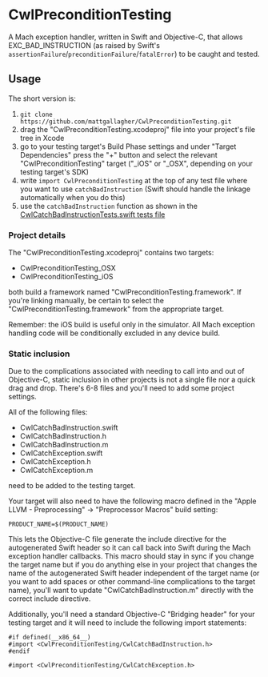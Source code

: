 # CwlPreconditionTesting
A Mach exception handler, written in Swift and Objective-C, that allows EXC_BAD_INSTRUCTION (as raised by Swift's `assertionFailure`/`preconditionFailure`/`fatalError`) to be caught and tested. 

## Usage

The short version is:
    
1. `git clone https://github.com/mattgallagher/CwlPreconditionTesting.git`
2. drag the "CwlPreconditionTesting.xcodeproj" file into your project's file tree in Xcode
3. go to your testing target's Build Phase settings and under "Target Dependencies" press the "+" button and select the relevant "CwlPreconditionTesting" target ("_iOS" or "_OSX", depending on your testing target's SDK)
4. write `import CwlPreconditionTesting` at the top of any test file where you want to use `catchBadInstruction` (Swift should handle the linkage automatically when you do this)
5. use the `catchBadInstruction` function as shown in the [CwlCatchBadInstructionTests.swift tests file](https://github.com/mattgallagher/CwlPreconditionTesting/blob/master/CwlPreconditionTestingTests/CwlCatchBadInstructionTests.swift?ts=4)

### Project details

The "CwlPreconditionTesting.xcodeproj" contains two targets:
    
* CwlPreconditionTesting_OSX
* CwlPreconditionTesting_iOS

both build a framework named "CwlPreconditionTesting.framework". If you're linking manually, be certain to select the "CwlPreconditionTesting.framework" from the appropriate target.

Remember: the iOS build is useful only in the simulator. All Mach exception handling code will be conditionally excluded in any device build.

### Static inclusion

Due to the complications associated with needing to call into and out of Objective-C, static inclusion in other projects is not a single file nor a quick drag and drop. There's 6-8 files and you'll need to add some project settings.

All of the following files:

* CwlCatchBadInstruction.swift
* CwlCatchBadInstruction.h
* CwlCatchBadInstruction.m
* CwlCatchException.swift
* CwlCatchException.h
* CwlCatchException.m

need to be added to the testing target.

Your target will also need to have the following macro defined in the "Apple LLVM - Preprocessing" &rarr; "Preprocessor Macros" build setting:
    
    PRODUCT_NAME=$(PRODUCT_NAME)

This lets the Objective-C file generate the include directive for the autogenerated Swift header so it can call back into Swift during the Mach exception handler callbacks. This macro should stay in sync if you change the target name but if you do anything else in your project that changes the name of the autogenerated Swift header independent of the target name (or you want to add spaces or other command-line complications to the target name), you'll want to update "CwlCatchBadInstruction.m" directly with the correct include directive.

Additionally, you'll need a standard Objective-C "Bridging header" for your testing target and it will need to include the following import statements:

```
#if defined(__x86_64__)
#import <CwlPreconditionTesting/CwlCatchBadInstruction.h>
#endif

#import <CwlPreconditionTesting/CwlCatchException.h>
```
